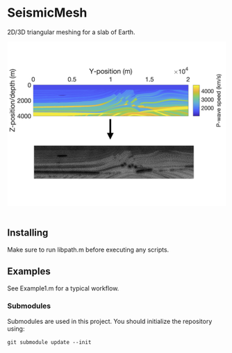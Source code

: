 # SeismicMesh
2D/3D triangular meshing for a slab of Earth. 

<p align="center">
  <img src = "imgs/Example.jpg"> &nbsp &nbsp &nbsp &nbsp
</p>

## Installing

Make sure to run libpath.m before executing any scripts. 

## Examples

See Example1.m for a typical workflow.


### Submodules
Submodules are used in this project. You should initialize the repository using:
```
git submodule update --init
```
